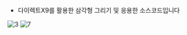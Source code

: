 - 다이렉트X9를 활용한 삼각형 그리기 및 응용한 소스코드입니다

![3](https://github.com/user-attachments/assets/62a1d08a-3ca0-466a-857c-f1f3bdcf41cf)
![7](https://github.com/user-attachments/assets/78058517-ce83-4642-a685-745dfc372b36)
